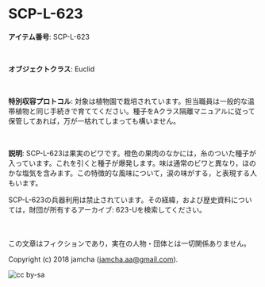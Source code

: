# SCP-L-623

**アイテム番号**: SCP-L-623  

<br>  

**オブジェクトクラス**: Euclid  

<br>  

**特別収容プロトコル**: 対象は植物園で栽培されています。担当職員は一般的な温帯植物と同じ手続きで育ててください。種子をAクラス隔離マニュアルに従って保管してあれば，万が一枯れてしまっても構いません。  

<br>  

**説明**: SCP-L-623は果実のビワです。橙色の果肉のなかには，糸のついた種子が入っています。これを引くと種子が爆発します。味は通常のビワと異なり，ほのかな塩気を含みます。この特徴的な風味について，涙の味がする，と表現する人もいます。  

SCP-L-623の兵器利用は禁止されています。その経緯，および歴史資料については，財団が所有するアーカイブ: 623-Uを検索してください。  

<br>  
<br>  
この文章はフィクションであり，実在の人物・団体とは一切関係ありません。  

Copyright (c) 2018 jamcha (jamcha.aa@gmail.com).  

![cc by-sa](http://i.creativecommons.org/l/by-sa/4.0/88x31.png)
